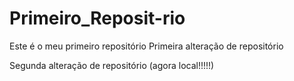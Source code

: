 # Primeiro_Reposit-rio
Este é o meu primeiro repositório
Primeira alteração de repositório

Segunda alteração de repositório (agora local!!!!!)
